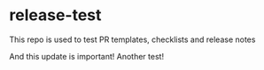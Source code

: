 # release-test
This repo is used to test PR templates, checklists and release notes

And this update is important!
Another test!
